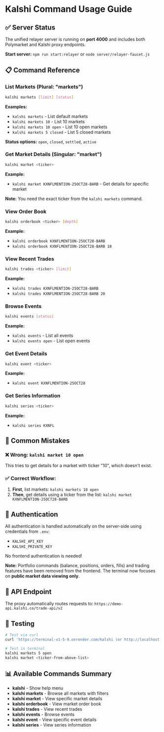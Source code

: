 # Kalshi Command Usage Guide

## ✅ Server Status

The unified relayer server is running on **port 4000** and includes both Polymarket and Kalshi proxy endpoints.

**Start server:** `npm run start:relayer` or `node server/relayer-faucet.js`

## 📋 Command Reference

### List Markets (Plural: "markets")

```bash
kalshi markets [limit] [status]
```

**Examples:**

- `kalshi markets` - List default markets
- `kalshi markets 10` - List 10 markets
- `kalshi markets 10 open` - List 10 open markets
- `kalshi markets 5 closed` - List 5 closed markets

**Status options:** `open`, `closed`, `settled`, `active`

### Get Market Details (Singular: "market")

```bash
kalshi market <ticker>
```

**Example:**

- `kalshi market KXNFLMENTION-25OCT28-BARB` - Get details for specific market

**Note:** You need the exact ticker from the `kalshi markets` command.

### View Order Book

```bash
kalshi orderbook <ticker> [depth]
```

**Example:**

- `kalshi orderbook KXNFLMENTION-25OCT28-BARB`
- `kalshi orderbook KXNFLMENTION-25OCT28-BARB 10`

### View Recent Trades

```bash
kalshi trades <ticker> [limit]
```

**Example:**

- `kalshi trades KXNFLMENTION-25OCT28-BARB`
- `kalshi trades KXNFLMENTION-25OCT28-BARB 20`

### Browse Events

```bash
kalshi events [status]
```

**Example:**

- `kalshi events` - List all events
- `kalshi events open` - List open events

### Get Event Details

```bash
kalshi event <ticker>
```

**Example:**

- `kalshi event KXNFLMENTION-25OCT28`

### Get Series Information

```bash
kalshi series <ticker>
```

**Example:**

- `kalshi series KXNFL`

## 🔧 Common Mistakes

### ❌ Wrong: `kalshi market 10 open`

This tries to get details for a market with ticker "10", which doesn't exist.

### ✅ Correct Workflow:

1. **First**, list markets: `kalshi markets 10 open`
2. **Then**, get details using a ticker from the list: `kalshi market KXNFLMENTION-25OCT28-BARB`

## 🔐 Authentication

All authentication is handled automatically on the server-side using credentials from `.env`:

- `KALSHI_API_KEY`
- `KALSHI_PRIVATE_KEY`

No frontend authentication is needed!

**Note:** Portfolio commands (balance, positions, orders, fills) and trading features have been removed from the frontend. The terminal now focuses on **public market data viewing only**.

## 📡 API Endpoint

The proxy automatically routes requests to: `https://demo-api.kalshi.co/trade-api/v2`

## 🎯 Testing

```bash
# Test via curl
curl 'https://terminal-v1-5-9.onrender.com/kalshi (or http://localhost:4000/kalshi in development)/markets?limit=5'

# Test in terminal
kalshi markets 5 open
kalshi market <ticker-from-above-list>
```

## 📊 Available Commands Summary

- **kalshi** - Show help menu
- **kalshi markets** - Browse all markets with filters
- **kalshi market** - View specific market details
- **kalshi orderbook** - View market order book
- **kalshi trades** - View recent trades
- **kalshi events** - Browse events
- **kalshi event** - View specific event details
- **kalshi series** - View series information
